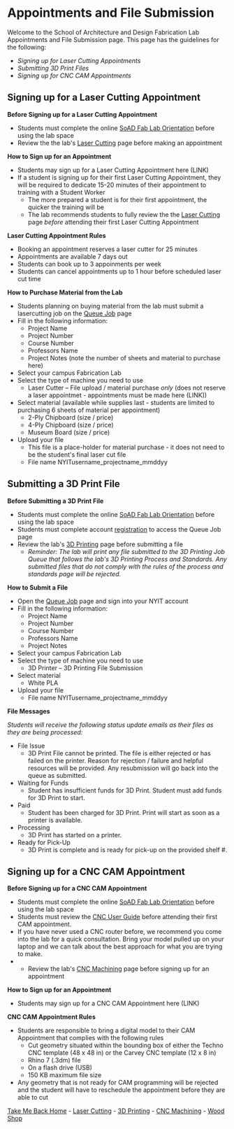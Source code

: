 # Appointments and File Submission

Welcome to the School of Architecture and Design Fabrication Lab Appointments and File Submission page. This page has the guidelines for the following: 
* *Signing up for Laser Cutting Appointments*
* *Submitting 3D Print Files*
* *Signing up for CNC CAM Appointments*

## Signing up for a Laser Cutting Appointment

**Before Signing up for a Laser Cutting Appointment**
* Students must complete the online [SoAD Fab Lab Orientation](https://forms.office.com/Pages/ResponsePage.aspx?id=cxNWGqGj7UunwoFBBJGiFNb937yciTdPowD-pQyEMWRUOTBEODNTN0EwT1AyMldQU0pVOTNJQVBLUS4u&origin=Invitation&channel=0) before using the lab space
*  Review the the lab's [Laser Cutting](https://digitalfabricationlab-nyit-soad.github.io/resources/LaserCutters/) page before making an appointment

**How to Sign up for an Appointment**
* Students may sign up for a Laser Cutting Appointment here (LINK)
* If a student is signing up for their first Laser Cutting Appointment, they will be required to dedicate 15-20 minutes of their appointment to training with a Student Worker
  * The more prepared a student is for their first appointment, the quicker the training will be
  * The lab recommends students to fully review the the [Laser Cutting](https://digitalfabricationlab-nyit-soad.github.io/resources/LaserCutters/) page *before* attending their first Laser Cutting Appointment

**Laser Cutting Appointment Rules**
* Booking an appointment reserves a laser cutter for 25 minutes
* Appointments are available 7 days out
* Students can book up to 3 appoinments per week
* Students can cancel appointments up to 1 hour before scheduled laser cut time

**How to Purchase Material from the Lab**
* Students planning on buying material from the lab must submit a lasercutting job on the [Queue Job](https://www.nyit.edu/architecture/fabrication_labs/queue_job) page
* Fill in the following information: 
  * Project Name
  * Project Number
  * Course Number
  * Professors Name
  * Project Notes (note the number of sheets and material to purchase here)
* Select your campus Fabrication Lab
* Select the type of machine you need to use 
  * Laser Cutter – File upload / material purchase *only* (does not reserve a laser appointmet - appointments must be made here (LINK))
* Select material (available while supplies last - students are limited to purchasing 6 sheets of material per appointment)
  * 2-Ply Chipboard (size / price)
  * 4-Ply Chipboard (size / price)
  * Museum Board (size / price)
* Upload your file
  * This file is a place-holder for material purchase - it does not need to be the student's final laser cut file   
  * File name NYITusername_projectname_mmddyy
    
## Submitting a 3D Print File

**Before Submitting a 3D Print File**
* Students must complete the online [SoAD Fab Lab Orientation](https://forms.office.com/Pages/ResponsePage.aspx?id=cxNWGqGj7UunwoFBBJGiFNb937yciTdPowD-pQyEMWRUOTBEODNTN0EwT1AyMldQU0pVOTNJQVBLUS4u&origin=Invitation&channel=0) before using the lab space
* Students must complete account [registration](https://www.nyit.edu/architecture/fabrication_labs/account_registration) to access the Queue Job page
* Review the lab's [3D Printing](https://digitalfabricationlab-nyit-soad.github.io/resources/3Dprinters/) page before submitting a file
  * *Reminder: The lab will print any file submitted to the 3D Printing Job Queue that follows the lab's 3D Printing Process and Standards. Any submitted files that do not comply with the rules of the process and standards page will be rejected.*
   
**How to Submit a File**

* Open the [Queue Job](https://www.nyit.edu/architecture/fabrication_labs/queue_job) page and sign into your NYIT account
* Fill in the following information: 
  * Project Name
  * Project Number
  * Course Number
  * Professors Name
  * Project Notes
* Select your campus Fabrication Lab
* Select the type of machine you need to use 
  * 3D Printer – 3D Printing File Submission 
* Select material 
  * White PLA
* Upload your file
  * File name NYITusername_projectname_mmddyy
  
**File Messages**

*Students will receive the following status update emails as their files as they are being processed:*

* File Issue
  * 3D Print File cannot be printed. The file is either rejected or has failed on the printer. Reason for rejection / failure and helpful resources will be provided. Any resubmission will go back into the queue as submitted.
* Waiting for Funds
  * Student has insufficient funds for 3D Print. Student must add funds for 3D Print to start. 
* Paid
  * Student has been charged for 3D Print. Print will start as soon as a printer is available.
* Processing
  * 3D Print has started on a printer.
* Ready for Pick-Up
  * 3D Print is complete and is ready for pick-up on the provided shelf #.

## Signing up for a CNC CAM Appointment

**Before Signing up for a CNC CAM Appointment**
* Students must complete the online [SoAD Fab Lab Orientation](https://forms.office.com/Pages/ResponsePage.aspx?id=cxNWGqGj7UunwoFBBJGiFNb937yciTdPowD-pQyEMWRUOTBEODNTN0EwT1AyMldQU0pVOTNJQVBLUS4u&origin=Invitation&channel=0) before using the lab space
* Students must review the [CNC User Guide](https://github.com/DigitalFabricationLab-NYIT-SoAD/resources/blob/main/UserGuides/CNCmills.md) before attending their first CAM appointment.
* If you have never used a CNC router before, we recommend you come into the lab for a quick consultation. Bring your model pulled up on your laptop and we can talk about the best approach for what you are trying to make.
* * Review the lab's [CNC Machining](https://digitalfabricationlab-nyit-soad.github.io/resources/CNCmills/) page before signing up for an appointment

**How to Sign up for an Appointment**
* Students may sign up for a CNC CAM Appointment here (LINK)

**CNC CAM Appointment Rules**
* Students are responsible to bring a digital model to their CAM Appointment that complies with the following rules
  * Cut geometry situated within the bounding box of either the Techno CNC template (48 x 48 in) or the Carvey CNC template (12 x 8 in)
  * Rhino 7 (.3dm) file
  * On a flash drive (USB)
  * 150 KB maximum file size
* Any geometry that is not ready for CAM programming will be rejected and the student will have to reschedule the appointment before they are able to cut


[Take Me Back Home](https://digitalfabricationlab-nyit-soad.github.io/resources/) - [Laser Cutting](https://digitalfabricationlab-nyit-soad.github.io/resources/LaserCutters/) - [3D Printing](https://digitalfabricationlab-nyit-soad.github.io/resources/3Dprinters/) - [CNC Machining](https://digitalfabricationlab-nyit-soad.github.io/resources/CNCmills/) - [Wood Shop](https://digitalfabricationlab-nyit-soad.github.io/resources/ShopTools/)
